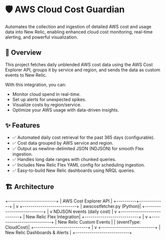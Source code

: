 # 🛡️ AWS Cloud Cost Guardian

Automates the collection and ingestion of detailed AWS cost and usage data into New Relic, enabling enhanced cloud cost monitoring, real-time alerting, and powerful visualization.

## 📌 Overview

This project fetches daily unblended AWS cost data using the AWS Cost Explorer API, groups it by service and region, and sends the data as custom events to New Relic.

With this integration, you can:
- Monitor cloud spend in real-time.
- Set up alerts for unexpected spikes.
- Visualize costs by region/service.
- Optimize your AWS usage with data-driven insights.

## ✨ Features

- ✅ Automated daily cost retrieval for the past 365 days (configurable).
- ✅ Cost data grouped by AWS service and region.
- ✅ Output as newline-delimited JSON (NDJSON) for smooth Flex ingestion.
- ✅ Handles long date ranges with chunked queries.
- ✅ Includes New Relic Flex YAML config for scheduling ingestion.
- ✅ Easy-to-build New Relic dashboards using NRQL queries.

## 🏗️ Architecture

+------------------------+
| AWS Cost Explorer API |
+----------+-------------+
           |
           v
+---------------------------+
| awscostfetcher.py (Python)|
+---------------------------+
           |
           v
  NDJSON events (daily cost)
           |
           v
+---------------------------+
| New Relic Flex Integration|
+---------------------------+
           |
           v
+---------------------------+
|  New Relic Custom Events  |
|      (eventType: CloudCost)|
+---------------------------+
           |
           v
+---------------------------+
| New Relic Dashboards & Alerts |
+---------------------------+
